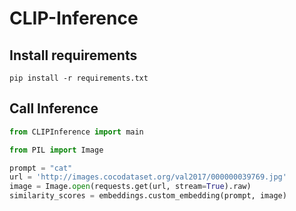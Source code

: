 # CLIP-Inference

## Install requirements
```
pip install -r requirements.txt
```

## Call Inference
```python
from CLIPInference import main

from PIL import Image

prompt = "cat"
url = 'http://images.cocodataset.org/val2017/000000039769.jpg'
image = Image.open(requests.get(url, stream=True).raw)
similarity_scores = embeddings.custom_embedding(prompt, image)
```